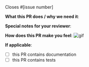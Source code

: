 <!--  Thanks for sending a pull request!  Here are some tips for you:
If this PR closes another issue, add 'closes #<issue number>' somewhere in the PR summary. GitHub will automatically close that issue when this PR gets merged. Alternatively, adding 'refs #<issue number>' will not close the issue, but help provide the reviewer more context.-->

Closes #[issue number]

**What this PR does / why we need it**:

**Special notes for your reviewer**:

**How does this PR make you feel**:
![gif](https://giphy.com/)

**If applicable**:
- [ ] this PR contains documentation
- [ ] this PR contains tests
